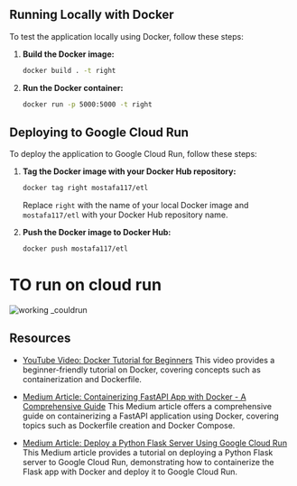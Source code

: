 ## Running Locally with Docker

To test the application locally using Docker, follow these steps:

1. **Build the Docker image:**
   
    ```bash
    docker build . -t right
    ```

2. **Run the Docker container:**
   
    ```bash
    docker run -p 5000:5000 -t right
    ```

## Deploying to Google Cloud Run

To deploy the application to Google Cloud Run, follow these steps:

1. **Tag the Docker image with your Docker Hub repository:**

    ```bash
    docker tag right mostafa117/etl
    ```

   Replace `right` with the name of your local Docker image and `mostafa117/etl` with your Docker Hub repository name.

2. **Push the Docker image to Docker Hub:**

    ```bash
    docker push mostafa117/etl
    ```
# TO run on cloud run  
![working _couldrun](https://github.com/Mustafa-Mohammed-58541/cloud_run_flaskapp/assets/48077793/54110068-4a8f-4e0a-9238-cd26c987b2a9)


## Resources

- [YouTube Video: Docker Tutorial for Beginners](https://www.youtube.com/watch?v=v_WmcMNFXKE)
  This video provides a beginner-friendly tutorial on Docker, covering concepts such as containerization and Dockerfile.

- [Medium Article: Containerizing FastAPI App with Docker - A Comprehensive Guide](https://medium.com/@alidu143/containerizing-fastapi-app-with-docker-a-comprehensive-guide-416521b2457c)
  This Medium article offers a comprehensive guide on containerizing a FastAPI application using Docker, covering topics such as Dockerfile creation and Docker Compose.

- [Medium Article: Deploy a Python Flask Server Using Google Cloud Run](https://medium.com/google-cloud/deploy-a-python-flask-server-using-google-cloud-run-d47f728cc864)
  This Medium article provides a tutorial on deploying a Python Flask server to Google Cloud Run, demonstrating how to containerize the Flask app with Docker and deploy it to Google Cloud Run.
